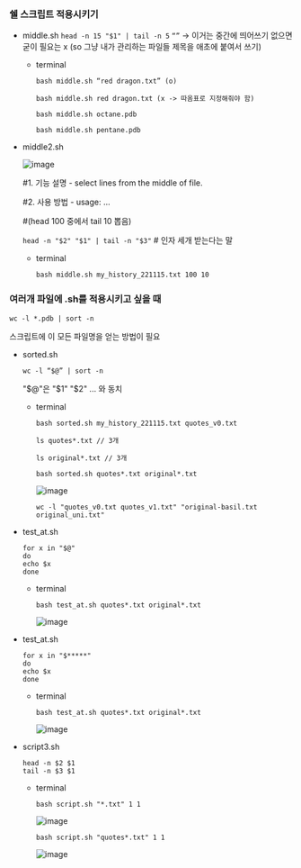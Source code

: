 ### 쉘 스크립트 적용시키기

- middle.sh
    `head -n 15 "$1" | tail -n 5`
    `“”` → 이거는 중간에 띄어쓰기 없으면 굳이 필요는 x (so 그냥 내가 관리하는 파일들 제목을 애초에 붙여서 쓰기)
    - terminal
    
      ```
      bash middle.sh “red dragon.txt” (o)

      bash middle.sh red dragon.txt (x -> 따옴표로 지정해줘야 함)

      bash middle.sh octane.pdb

      bash middle.sh pentane.pdb
      ```

- middle2.sh
    
    ![image](https://user-images.githubusercontent.com/88718806/206217863-5f111649-788c-47cf-a1b0-b23a255e8c32.png)
    
    #1. 기능 설명 - select lines from the middle of file.
    
    #2. 사용 방법 - usage: …
    
    #(head 100 중에서 tail 10 뽑음)
    
    `head -n "$2" "$1" | tail -n "$3"` # 인자 세개 받는다는 말
    
    - terminal
      ```
      bash middle.sh my_history_221115.txt 100 10 
      ```

### 여러개 파일에 .sh를 적용시키고 싶을 때

```
wc -l *.pdb | sort -n
```

스크립트에 이 모든 파일명을 얻는 방법이 필요

- sorted.sh
    
    `wc -l “$@” | sort -n`
    
    "$@"은 "$1" "$2" ... 와 동치
    
  - terminal
    ```
    bash sorted.sh my_history_221115.txt quotes_v0.txt
    ```
    ```
    ls quotes*.txt // 3개

    ls original*.txt // 3개
    ```
    ```
    bash sorted.sh quotes*.txt original*.txt
    ```
    ![image](https://user-images.githubusercontent.com/88718806/206219078-d4994f45-230b-4abb-9058-97d8dd7e3d39.png)
    ```
    wc -l "quotes_v0.txt quotes_v1.txt" "original-basil.txt original_uni.txt"
    ```
    
- test_at.sh
    
    ```
    for x in "$@"
    do
    echo $x
    done
    ```
    - terminal
      ```
      bash test_at.sh quotes*.txt original*.txt
      ```
      ![image](https://user-images.githubusercontent.com/88718806/206219368-9bedf5b2-9dc1-4377-8aa9-41e67bfc54b0.png)

- test_at.sh
    
    ```
    for x in "$*****"
    do
    echo $x
    done
    ```
    - terminal
      ```
      bash test_at.sh quotes*.txt original*.txt
      ```
      ![image](https://user-images.githubusercontent.com/88718806/206219471-efc909f9-332d-41eb-bc2b-24908f8fce33.png)

- script3.sh
    ```
    head -n $2 $1
    tail -n $3 $1
    ```
    - terminal
      ```
      bash script.sh "*.txt" 1 1
      ```
      ![image](https://user-images.githubusercontent.com/88718806/206219578-fe88b1fa-c7d1-472b-8c98-623ab55df1c2.png)

      ```
      bash script.sh "quotes*.txt" 1 1
      ```
      ![image](https://user-images.githubusercontent.com/88718806/206219659-6792a37f-936f-42e5-a9ce-3d81ce44ccfd.png)
